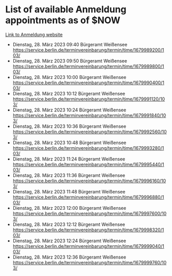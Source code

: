 # List of available Anmeldung appointments as of $NOW
[Link to Anmeldung website](https://service.berlin.de/terminvereinbarung/termin/tag.php?termin=1&anliegen[]=120686&dienstleisterlist=122210,122217,327316,122219,327312,122227,327314,122231,327346,122243,327348,122254,122252,329742,122260,329745,122262,329748,122271,327278,122273,327274,122277,327276,330436,122280,327294,122282,327290,122284,327292,122291,327270,122285,327266,122286,327264,122296,327268,150230,329760,122297,327286,122294,327284,122312,329763,122314,329775,122304,327330,122311,327334,122309,327332,317869,122281,327352,122279,329772,122283,122276,327324,122274,327326,122267,329766,122246,327318,122251,327320,122257,327322,122208,327298,122226,327300&herkunft=http%3A%2F%2Fservice.berlin.de%2Fdienstleistung%2F120686%2F)
- Dienstag, 28. März 2023 09:40 Bürgeramt Weißensee https://service.berlin.de/terminvereinbarung/termin/time/1679989200/103/
- Dienstag, 28. März 2023 09:50 Bürgeramt Weißensee https://service.berlin.de/terminvereinbarung/termin/time/1679989800/103/
- Dienstag, 28. März 2023 10:00 Bürgeramt Weißensee https://service.berlin.de/terminvereinbarung/termin/time/1679990400/103/
- Dienstag, 28. März 2023 10:12 Bürgeramt Weißensee https://service.berlin.de/terminvereinbarung/termin/time/1679991120/103/
- Dienstag, 28. März 2023 10:24 Bürgeramt Weißensee https://service.berlin.de/terminvereinbarung/termin/time/1679991840/103/
- Dienstag, 28. März 2023 10:36 Bürgeramt Weißensee https://service.berlin.de/terminvereinbarung/termin/time/1679992560/103/
- Dienstag, 28. März 2023 10:48 Bürgeramt Weißensee https://service.berlin.de/terminvereinbarung/termin/time/1679993280/103/
- Dienstag, 28. März 2023 11:24 Bürgeramt Weißensee https://service.berlin.de/terminvereinbarung/termin/time/1679995440/103/
- Dienstag, 28. März 2023 11:36 Bürgeramt Weißensee https://service.berlin.de/terminvereinbarung/termin/time/1679996160/103/
- Dienstag, 28. März 2023 11:48 Bürgeramt Weißensee https://service.berlin.de/terminvereinbarung/termin/time/1679996880/103/
- Dienstag, 28. März 2023 12:00 Bürgeramt Weißensee https://service.berlin.de/terminvereinbarung/termin/time/1679997600/103/
- Dienstag, 28. März 2023 12:12 Bürgeramt Weißensee https://service.berlin.de/terminvereinbarung/termin/time/1679998320/103/
- Dienstag, 28. März 2023 12:24 Bürgeramt Weißensee https://service.berlin.de/terminvereinbarung/termin/time/1679999040/103/
- Dienstag, 28. März 2023 12:36 Bürgeramt Weißensee https://service.berlin.de/terminvereinbarung/termin/time/1679999760/103/
